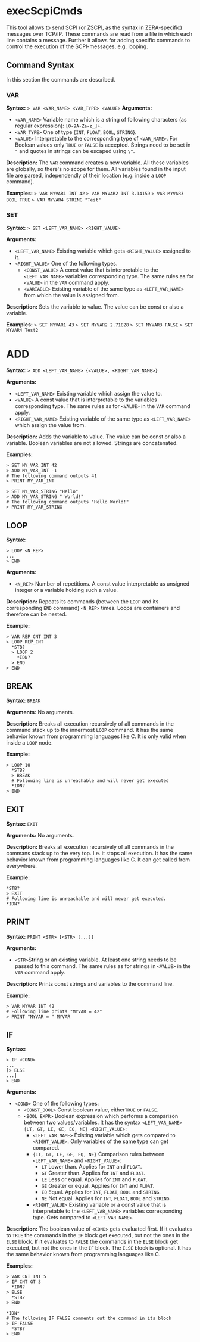 # execScpiCmds

This tool allows to send SCPI (or ZSCPI, as the syntax in ZERA-specific) messages over TCP/IP. These commands are read from a file in which each line contains a message. Further it allows for adding specific commands to control the execution of the SCPI-messages, e.g. looping.

## Command Syntax
In this section the commands are described.

### VAR
**Syntax:**
```> VAR <VAR_NAME> <VAR_TYPE> <VALUE>```
**Arguments:**
* ```<VAR_NAME>``` Variable name which is a string of following characters (as regular expression): ```[0-9A-Za-z_]+```.
* ```<VAR_TYPE>``` One of type {```INT```, ```FLOAT```, ```BOOL```, ```STRING```}.
* ```<VALUE>``` Interpretable to the corresponding type of ```<VAR_NAME>```. For Boolean values only ```TRUE``` or ```FALSE``` is accepted. Strings need to be set in ```"``` and quotes in strings can be escaped using ```\"```.

**Description:**
The ```VAR``` command creates a new variable. All these variables are globally, so there's no scope for them. All variables found in the input file are parsed, independendly of their location (e.g. inside a ```LOOP``` command).

**Examples:**
```> VAR MYVAR1 INT 42```
```> VAR MYVAR2 INT 3.14159```
```> VAR MYVAR3 BOOL TRUE```
```> VAR MYVAR4 STRING "Test"```

### SET
**Syntax:**
```> SET <LEFT_VAR_NAME> <RIGHT_VALUE>```

**Arguments:**
* ```<LEFT_VAR_NAME>``` Existing variable which gets ```<RIGHT_VALUE>``` assigned to it.
* ```<RIGHT_VALUE>``` One of the following types.
  * ```<CONST_VALUE>``` A const value that is interpretable to the ```<LEFT_VAR_NAME>``` variables corresponding type. The same rules as for ```<VALUE>``` in the ```VAR``` command apply.
  * ```<VARIABLE>``` Existing variable of the same type as ```<LEFT_VAR_NAME>``` from which the value is assigned from.

**Description:**
Sets the variable to value. The value can be const or also a variable.

**Examples:**
```> SET MYVAR1 43```
```> SET MYVAR2 2.71828```
```> SET MYVAR3 FALSE```
```> SET MYVAR4 Test2```

# ADD
**Syntax:**
```> ADD <LEFT_VAR_NAME> {<VALUE>, <RIGHT_VAR_NAME>}```

**Arguments:**
* ```<LEFT_VAR_NAME>``` Existing variable which assign the value to.
* ```<VALUE>``` A const value that is interpretable to the variables corresponding type. The same rules as for ```<VALUE>``` in the ```VAR``` command apply.
* ```<RIGHT_VAR_NAME>``` Existing variable of the same type as ```<LEFT_VAR_NAME>``` which assign the value from.

**Description:**
Adds the variable to value. The value can be const or also a variable. Boolean variables are not allowed. Strings are concatenated.

**Examples:**
```
> SET MY_VAR_INT 42
> ADD MY_VAR_INT -1
# The following command outputs 41
> PRINT MY_VAR_INT
```
```
> SET MY_VAR_STRING "Hello"
> ADD MY_VAR_STRING " World!"
# The following command outputs "Hello World!"
> PRINT MY_VAR_STRING
```

## LOOP
**Syntax:**
```
> LOOP <N_REP>
...
> END
```

**Arguments:**
* ```<N_REP>``` Number of repetitions. A const value interpretable as unsigned integer or a variable holding such a value.

**Description:**
Repeats its commands (between the ```LOOP``` and its corresponding ```END``` command) ```<N_REP>``` times. Loops are containers and therefore can be nested.

**Example:**
```
> VAR REP_CNT INT 3
> LOOP REP_CNT
  *STB?
  > LOOP 2
    *IDN?
  > END
> END
```

## BREAK
**Syntax:**
```BREAK```

**Arguments:**
No arguments.

**Description:**
Breaks all execution recursively of all commands in the command stack up to the innermost ```LOOP``` command. It has the same behavior known from programming languages like C. It is only valid when inside a ```LOOP``` node.

**Example:**
```
> LOOP 10
  *STB?
  > BREAK
  # Following line is unreachable and will never get executed
  *IDN?
> END
```

## EXIT
**Syntax:**
```EXIT```

**Arguments:**
No arguments.

**Description:**
Breaks all execution recursively of all commands in the commans stack up to the very top. I.e. it stops all execution. It has the same behavior known from programming languages like C. It can get called from everywhere.

**Example:**
```
*STB?
> EXIT
# Following line is unreachable and will never get executed.
*IDN?
```

## PRINT
**Syntax:**
```PRINT <STR> [<STR> [...]]```

**Arguments:**
* ```<STR>```String or an existing variable. At least one string needs to be passed to this command. The same rules as for strings in ```<VALUE>``` in the ```VAR``` command apply.

**Description:**
Prints const strings and variables to the command line.

**Example:**
```
> VAR MYVAR INT 42
# Following line prints "MYVAR = 42"
> PRINT "MYVAR = " MYVAR
```

## IF
**Syntax:**
```
> IF <COND>
...
[> ELSE
...]
> END
```

**Arguments:**
* ```<COND>``` One of the following types:
  * ```<CONST_BOOL>``` Const boolean value, either```TRUE``` or ```FALSE```.
  * ```<BOOL_EXPR>``` Boolean expression which performs a comparison between two values/variables. It has the syntax ```<LEFT_VAR_NAME> {LT, GT, LE, GE, EQ, NE} <RIGHT_VALUE>```:
    * ```<LEFT_VAR_NAME>``` Existing variable which gets compared to ```<RIGHT_VALUE>```. Only variables of the same type can get compared.
    * ```{LT, GT, LE, GE, EQ, NE}``` Comparison rules between ```<LEFT_VAR_NAME>``` and ```<RIGHT_VALUE>```:
      * ```LT``` Lower than. Applies for ```INT``` and ```FLOAT```.
      * ```GT``` Greater than. Applies for ```INT``` and ```FLOAT```.
      * ```LE``` Less or equal. Applies for ```INT``` and ```FLOAT```.
      * ```GE``` Greater or equal. Applies for ```INT``` and ```FLOAT```.
      * ```EQ``` Equal. Applies for ```INT```, ```FLOAT```, ```BOOL``` and ```STRING```.
      * ```NE``` Not equal. Applies for ```INT```, ```FLOAT```, ```BOOL``` and ```STRING```.
    * ```<RIGHT_VALUE>``` Existing variable or a const value that is interpretable to the ```<LEFT_VAR_NAME>``` variables corresponding type. Gets compared to ```<LEFT_VAR_NAME>```.

**Description:**
The boolean value of ```<COND>``` gets evaluated first. If it evaluates to ```TRUE``` the commands in the ```IF``` block get executed, but not the ones in the ```ELSE``` block. If it evaluates to ```FALSE``` the commands in the ```ELSE``` block get executed, but not the ones in the ```IF``` block. The ```ELSE``` block is optional. It has the same behavior known from programming languages like C.

**Examples:**
```
> VAR CNT INT 5
> IF CNT GT 3
  *IDN?
> ELSE
  *STB?
> END
```
```
*IDN*
# The following IF FALSE comments out the command in its block
> IF FALSE
  *STB?
> END
```
